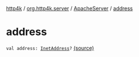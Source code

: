 [http4k](../../index.md) / [org.http4k.server](../index.md) / [ApacheServer](index.md) / [address](./address.md)

# address

`val address: `[`InetAddress`](https://docs.oracle.com/javase/6/docs/api/java/net/InetAddress.html)`?` [(source)](https://github.com/http4k/http4k/blob/master/http4k-server-apache/src/main/kotlin/org/http4k/server/ApacheServer.kt#L59)